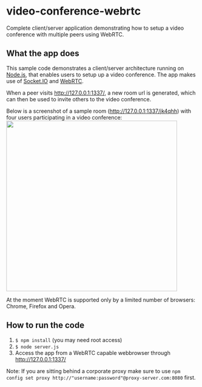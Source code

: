 # video-conference-webrtc
Complete client/server application demonstrating how to setup a video conference with multiple peers using WebRTC.

## What the app does
This sample code demonstrates a client/server architecture running on <a href="https://nodejs.org" target="_blank">Node.js</a>, that enables users to setup up a video conference. The app makes use of <a href="http://socket.io" target="_blank">Socket.IO</a> and <a href="http://www.webrtc.org" target="_blank">WebRTC</a>.

When a peer visits <a href="http://127.0.0.1:1337/" target="_blank">http://127.0.0.1:1337/</a>, a new room url is generated, which can then be used to invite others to the video conference.

Below is a screenshot of a sample room (<a href="http://127.0.0.1:1337/jk4qhh" target="_blank">http://127.0.0.1:1337/jk4qhh</a>) with four users participating in a video conference:<br>
<img src="https://cloud.githubusercontent.com/assets/10542894/7550897/538ec66a-f674-11e4-9f52-b0f5a5b9911d.png" width="450"/>


At the moment WebRTC is supported only by a limited number of browsers: Chrome, Firefox and Opera.

## How to run the code
1. `$ npm install` (you may need root access)
2. `$ node server.js`
3. Access the app from a WebRTC capable webbrowser through <a href="http://127.0.0.1:1337/" target="_blank">http://127.0.0.1:1337/</a>

Note: If you are sitting behind a corporate proxy make sure to use `npm config set proxy http://"username:password"@proxy-server.com:8080` first.
